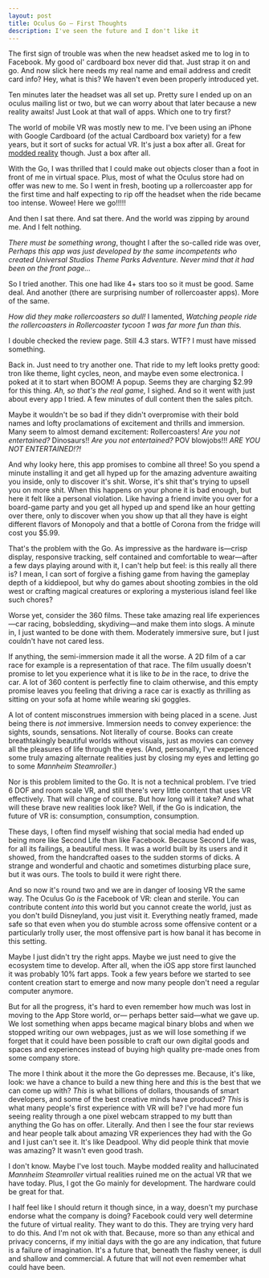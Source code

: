 ```yaml
---
layout: post
title: Oculus Go — First Thoughts
description: I've seen the future and I don't like it
---
```


The first sign of trouble was when the new headset asked me to log in to Facebook. My good ol' cardboard box never did that. Just strap it on and go. And now slick here needs my real name and email address and credit card info? Hey, what is this? We haven't even been properly introduced yet.

Ten minutes later the headset was all set up. Pretty sure I ended up on an oculus mailing list or two, but we can worry about that later because a new reality awaits! Just Look at that wall of apps. Which one to try first?

The world of mobile VR was mostly new to me. I've been using an iPhone with Google Cardboard (of the actual Cardboard box variety) for a few years, but it sort of sucks for actual VR. It's just a box after all. Great for [modded reality](/series/modded_reality) though. Just a box after all.

With the Go, I was thrilled that I could make out objects closer than a foot in front of me in virtual space. Plus, most of what the Oculus store had on offer was new to me. So I went in fresh, booting up a rollercoaster app for the first time and half expecting to rip off the headset when the ride became too intense. Wowee! Here we go!!!!!

And then I sat there. And sat there. And the world was zipping by around me. And I felt nothing.

*There must be something wrong*, thought I after the so-called ride was over, *Perhaps this app was just developed by the same incompetents who created Universal Studios Theme Parks Adventure. Never mind that it had been on the front page...*

So I tried another. This one had like 4+ stars too so it must be good. Same deal. And another (there are surprising number of rollercoaster apps). More of the same.

*How did they make rollercoasters so dull!* I lamented, *Watching people ride the rollercoasters in Rollercoaster tycoon 1 was far more fun than this.*

I double checked the review page. Still 4.3 stars. WTF? I must have missed something.

Back in. Just need to try another one. That ride to my left looks pretty good: tron like theme, light cycles, neon, and maybe even some electronica. I poked  at it to start when BOOM! A popup. Seems they are charging $2.99 for this thing. *Ah, so that's the real game,* I sighed. And so it went with just about every app I tried. A few minutes of dull content then the sales pitch.

Maybe it wouldn't be so bad if they didn't overpromise with their bold names and lofty proclamations of excitement and thrills and immersion. Many seem to almost demand excitement: Rollercoasters! *Are you not entertained?* Dinosaurs!! *Are you not entertained?* POV blowjobs!!! *ARE YOU NOT ENTERTAINED!?!* 

And why looky here, this app promises to combine all three! So you spend a minute installing it and get all hyped up for the amazing adventure awaiting you inside, only to discover it's shit. Worse, it's shit that's trying to upsell you on more shit. When this happens on your phone it is bad enough, but here it felt like a personal violation. Like having a friend invite you over for a board-game party and you get all hyped up and spend like an hour getting over there, only to discover when you show up that all they have is eight different flavors of Monopoly and that a bottle of Corona from the fridge will cost you $5.99.

That's the problem with the Go. As impressive as the hardware is—crisp display, responsive tracking, self contained and comfortable to wear—after a few days playing around with it, I can't help but feel: is this really all there is? I mean, I can sort of forgive a fishing game from having the gameplay depth of a kiddiepool, but why do games about shooting zombies in the old west or crafting magical creatures or exploring a mysterious island feel like such chores?

Worse yet, consider the 360 films. These take amazing real life experiences—car racing, bobsledding, skydiving—and make them into slogs. A minute in, I just wanted to be done with them. Moderately immersive sure, but I just couldn't have not cared less. 

If anything, the semi-immersion made it all the worse. A 2D film of a car race for example is a representation of that race. The film usually doesn't promise to let you experience what it is like to *be* in the race, to drive the car. A lot of 360 content is perfectly fine to claim otherwise, and this empty promise leaves you feeling that driving a race car is exactly as thrilling as sitting on your sofa at home while wearing ski goggles. 

A lot of content misconstrues immersion with being placed in a scene. Just being there is *not* immersive. Immersion needs to convey experience: the sights, sounds, sensations. Not literally of course. Books can create breathtakingly beautiful worlds without visuals, just as movies can convey all the pleasures of life through the eyes. (And, personally, I've experienced some truly amazing alternate realities just by closing my eyes and letting go to some *Mannheim Steamroller*.)

Nor is this problem limited to the Go. It is not a technical problem. I've tried 6 DOF and room scale VR, and still there's very little content that uses VR effectively. That will change of course. But how long will it take? And what will these brave new realities look like? Well, if the Go is indication, the future of VR is: consumption, consumption, consumption. 

These days, I often find myself wishing that social media had ended up being more like Second Life than like Facebook. Because Second Life was, for all its failings, a beautiful mess. It was a world built by its users and it showed, from the handcrafted oases to the sudden storms of dicks. A strange and wonderful and chaotic and sometimes disturbing place sure, but it was ours. The tools to build it were right there.

And so now it's round two and we are in danger of loosing VR the same way. The Oculus Go *is* the Facebook of VR: clean and sterile. You can contribute content *into* this world but you cannot create the world, just as you don't build Disneyland, you just visit it. Everything neatly framed, made safe so that even when you do stumble across some offensive content or a particularly trolly user, the most offensive part is how banal it has become in this setting. 

Maybe I just didn't try the right apps. Maybe we just need to give the ecosystem time to develop. After all, when the iOS app store first launched it was probably 10% fart apps. Took a few years before we started to see content creation start to emerge and now many people don't need a regular computer anymore.

But for all the progress, it's hard to even remember how much was lost in moving to the App Store world, or— perhaps better said—what we gave up. We lost something when apps became magical binary blobs and when we stopped writing our own webpages, just as we will lose something if we forget that it could have been possible to craft our own digital goods and spaces and experiences instead of buying high quality pre-made ones from some company store.

The more I think about it the more the Go depresses me. Because, it's like, look: we have a chance to build a new thing here and *this* is the best that we can come up with? *This* is what billions of dollars, thousands of smart developers, and some of the best creative minds have produced? *This* is what many people's first experience with VR will be? I've had more fun seeing reality through a one pixel webcam strapped to my butt than anything the Go has on offer. Literally. And then I see the four star reviews and hear people talk about amazing VR experiences they had with the Go and I just can't see it. It's like Deadpool. Why did people think that movie was amazing? It wasn't even good trash.

I don't know. Maybe I've lost touch. Maybe modded reality and hallucinated *Mannheim Steamroller* virtual realities ruined me on the actual VR that we have today. Plus, I got the Go mainly for development. The hardware could be great for that.

I half feel like I should return it though since, in a way, doesn't my purchase endorse what the company is doing? Facebook could very well determine the future of virtual reality. They want to do this. They are trying very hard to do this. And I'm not ok with that. Because, more so than any ethical and privacy concerns, if my initial days with the go are any indication, that future is a failure of imagination. It's a future that, beneath the flashy veneer, is dull and shallow and commercial. A future that will not even remember what could have been.


